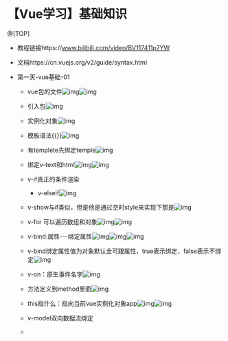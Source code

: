 # 【Vue学习】基础知识

@[TOP]

- 教程链接https://www.bilibili.com/video/BV117411p7YW

- 文档https://cn.vuejs.org/v2/guide/syntax.html

- 第一天-vue基础-01

  - vue包的文件![img](https://api2.mubu.com/v3/document_image/f58f4af5-6251-4712-9f90-18b14c495a6d-2585883.jpg)![img](https://api2.mubu.com/v3/document_image/bc8bf343-ff3f-4f62-8b15-e5b306c63020-2585883.jpg)

  - 引入包![img](https://api2.mubu.com/v3/document_image/0e4fcd8c-0f85-4510-8568-54bac92d2607-2585883.jpg)

  - 实例化对象![img](https://api2.mubu.com/v3/document_image/e1376640-1536-4e67-b90a-dfe55091d58a-2585883.jpg)

  - 模板语法{{}}![img](https://api2.mubu.com/v3/document_image/4215a6a5-65a8-4d8f-9785-2d437944c22e-2585883.jpg)

  - 有templete先绑定temple![img](https://api2.mubu.com/v3/document_image/160209cc-a13f-47f5-bd60-2d88fc2d240b-2585883.jpg)

  - 绑定v-text和html![img](https://api2.mubu.com/v3/document_image/d4a744f5-79af-4b01-afef-51bc2b2a0528-2585883.jpg)![img](https://api2.mubu.com/v3/document_image/be81837f-cbe0-48cb-adcb-0f7d687a76f8-2585883.jpg)

  - v-if真正的条件渲染

    

    - v-elseif![img](https://api2.mubu.com/v3/document_image/ecb4647b-a722-4bd5-b040-492d159e60c3-2585883.jpg)

  - v-show与if类似，但是他是通过空时style来实现下那是![img](https://api2.mubu.com/v3/document_image/d4e40912-9200-482e-8197-9f90eafb743d-2585883.jpg)

  - v-for 可以遍历数组和对象![img](https://api2.mubu.com/v3/document_image/09d1cecd-ee44-42ab-85a1-cfde10323801-2585883.jpg)![img](https://api2.mubu.com/v3/document_image/f462b80f-df7b-44ca-a4a0-e37c61536b6f-2585883.jpg)

  - v-bind:属性---绑定属性![img](https://api2.mubu.com/v3/document_image/f51d4941-200a-47ea-a72d-1c8e13265c60-2585883.jpg)![img](https://api2.mubu.com/v3/document_image/006494b2-8674-494d-a52c-4860edd03e1f-2585883.jpg)![img](https://api2.mubu.com/v3/document_image/26107bf4-053a-4536-9a2d-ed145fa196ca-2585883.jpg)

  - v-bind绑定属性值为对象默认金可跟属性，true表示绑定，false表示不绑定![img](https://api2.mubu.com/v3/document_image/7ca50fee-1022-4c48-b9ff-b743029d99e4-2585883.jpg)

  - v-on：原生事件名字![img](https://api2.mubu.com/v3/document_image/d4aeaec1-cc2f-46cd-ac1f-49e1f6663b45-2585883.jpg)

  - 方法定义到method里面![img](https://api2.mubu.com/v3/document_image/3d05525c-6972-4eb1-ab18-2020146a8065-2585883.jpg)

  - this指什么：指向当前vue实例化对象app![img](https://api2.mubu.com/v3/document_image/34f49bf5-6c4d-431f-95a4-c5c79a026794-2585883.jpg)![img](https://api2.mubu.com/v3/document_image/382adbc8-a4e0-4115-a53c-f0ce9c59755b-2585883.jpg)

  - v-model双向数据流绑定
  - 